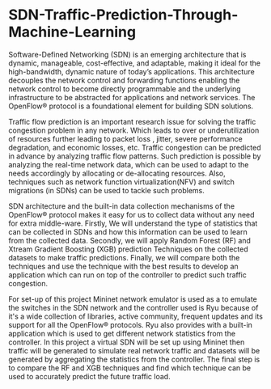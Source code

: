# SDN-Traffic-Prediction-Through-Machine-Learning

Software-Defined Networking (SDN) is an emerging architecture that is dynamic, manageable, cost-effective, and adaptable, making it ideal for the high-bandwidth, dynamic nature of today’s applications. This architecture decouples the network control and forwarding functions enabling the network control to become directly programmable and the underlying infrastructure to be abstracted for applications and network services. The OpenFlow® protocol is a foundational element for building SDN solutions.

Traffic flow prediction is an important research issue for solving the traffic congestion problem in any network. Which leads to over or underutilization of resources further leading to packet loss , jitter, severe performance degradation, and economic losses, etc. Traffic congestion can be predicted in advance by analyzing traffic flow patterns. Such prediction is possible by analyzing the real-time network data, which can be used to adapt to the needs accordingly by allocating or de-allocating resources. Also, techniques such as network function virtualization(NFV) and switch migrations (in SDNs) can be used to tackle such problems.

SDN architecture and the built-in data collection mechanisms of the OpenFlow® protocol makes it easy for us to collect data without any need for extra middle-ware. Firstly, We will understand the type of statistics that can be collected in SDNs and how this information can be used to learn from the collected data. Secondly, we will apply Random Forest (RF) and Xtream Gradient Boosting (XGB) prediction Techniques on the collected datasets to make traffic predictions. Finally, we will compare both the techniques and use the technique with the best results to develop an application which can run on top of the controller to predict such traffic congestion.

For set-up of this project Mininet network emulator is used as a to emulate the switches in the SDN network and the controller used is Ryu because of it's a wide collection of libraries, active community, frequent updates and its support for all the OpenFlow® protocols. Ryu also provides with a built-in application which is used to get different network statistics from the controller. In this project a virtual SDN will be set up using Mininet then traffic will be generated to simulate real network traffic and datasets will be generated by aggregating the statistics from the controller. The final step is to compare the RF and XGB techniques and find which
technique can be used to accurately predict the future traffic load.
